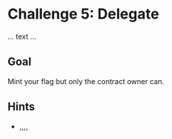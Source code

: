 # Challenge 5: Delegate

... text ...

## Goal

Mint your flag but only the contract owner can.

## Hints

- ,,,,
